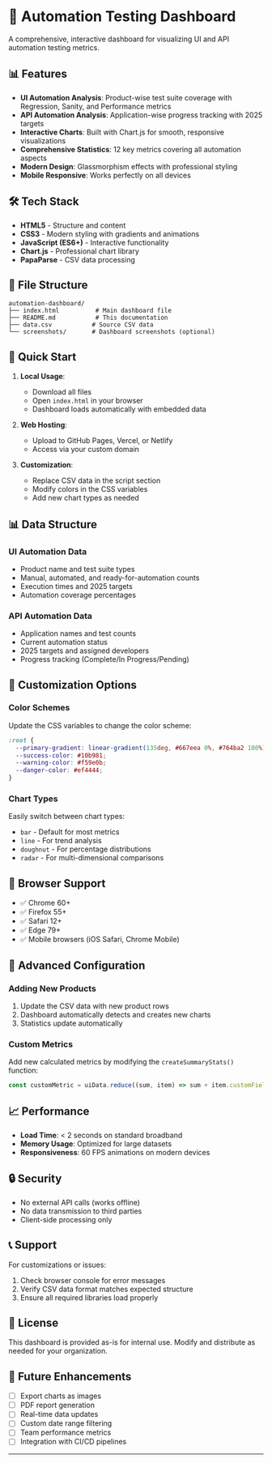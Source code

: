 # 🚀 Automation Testing Dashboard

A comprehensive, interactive dashboard for visualizing UI and API automation testing metrics.

## 📊 Features

- **UI Automation Analysis**: Product-wise test suite coverage with Regression, Sanity, and Performance metrics
- **API Automation Analysis**: Application-wise progress tracking with 2025 targets
- **Interactive Charts**: Built with Chart.js for smooth, responsive visualizations
- **Comprehensive Statistics**: 12 key metrics covering all automation aspects
- **Modern Design**: Glassmorphism effects with professional styling
- **Mobile Responsive**: Works perfectly on all devices

## 🛠️ Tech Stack

- **HTML5** - Structure and content
- **CSS3** - Modern styling with gradients and animations
- **JavaScript (ES6+)** - Interactive functionality
- **Chart.js** - Professional chart library
- **PapaParse** - CSV data processing

## 📁 File Structure

```
automation-dashboard/
├── index.html          # Main dashboard file
├── README.md           # This documentation
├── data.csv           # Source CSV data
└── screenshots/       # Dashboard screenshots (optional)
```

## 🚀 Quick Start

1. **Local Usage**:
   - Download all files
   - Open `index.html` in your browser
   - Dashboard loads automatically with embedded data

2. **Web Hosting**:
   - Upload to GitHub Pages, Vercel, or Netlify
   - Access via your custom domain

3. **Customization**:
   - Replace CSV data in the script section
   - Modify colors in the CSS variables
   - Add new chart types as needed

## 📊 Data Structure

### UI Automation Data
- Product name and test suite types
- Manual, automated, and ready-for-automation counts
- Execution times and 2025 targets
- Automation coverage percentages

### API Automation Data
- Application names and test counts
- Current automation status
- 2025 targets and assigned developers
- Progress tracking (Complete/In Progress/Pending)

## 🎨 Customization Options

### Color Schemes
Update the CSS variables to change the color scheme:
```css
:root {
  --primary-gradient: linear-gradient(135deg, #667eea 0%, #764ba2 100%);
  --success-color: #10b981;
  --warning-color: #f59e0b;
  --danger-color: #ef4444;
}
```

### Chart Types
Easily switch between chart types:
- `bar` - Default for most metrics
- `line` - For trend analysis
- `doughnut` - For percentage distributions
- `radar` - For multi-dimensional comparisons

## 📱 Browser Support

- ✅ Chrome 60+
- ✅ Firefox 55+
- ✅ Safari 12+
- ✅ Edge 79+
- ✅ Mobile browsers (iOS Safari, Chrome Mobile)

## 🔧 Advanced Configuration

### Adding New Products
1. Update the CSV data with new product rows
2. Dashboard automatically detects and creates new charts
3. Statistics update automatically

### Custom Metrics
Add new calculated metrics by modifying the `createSummaryStats()` function:
```javascript
const customMetric = uiData.reduce((sum, item) => sum + item.customField, 0);
```

## 📈 Performance

- **Load Time**: < 2 seconds on standard broadband
- **Memory Usage**: Optimized for large datasets
- **Responsiveness**: 60 FPS animations on modern devices

## 🔒 Security

- No external API calls (works offline)
- No data transmission to third parties
- Client-side processing only

## 📞 Support

For customizations or issues:
1. Check browser console for error messages
2. Verify CSV data format matches expected structure
3. Ensure all required libraries load properly

## 📝 License

This dashboard is provided as-is for internal use. Modify and distribute as needed for your organization.

## 🎯 Future Enhancements

- [ ] Export charts as images
- [ ] PDF report generation
- [ ] Real-time data updates
- [ ] Custom date range filtering
- [ ] Team performance metrics
- [ ] Integration with CI/CD pipelines

---